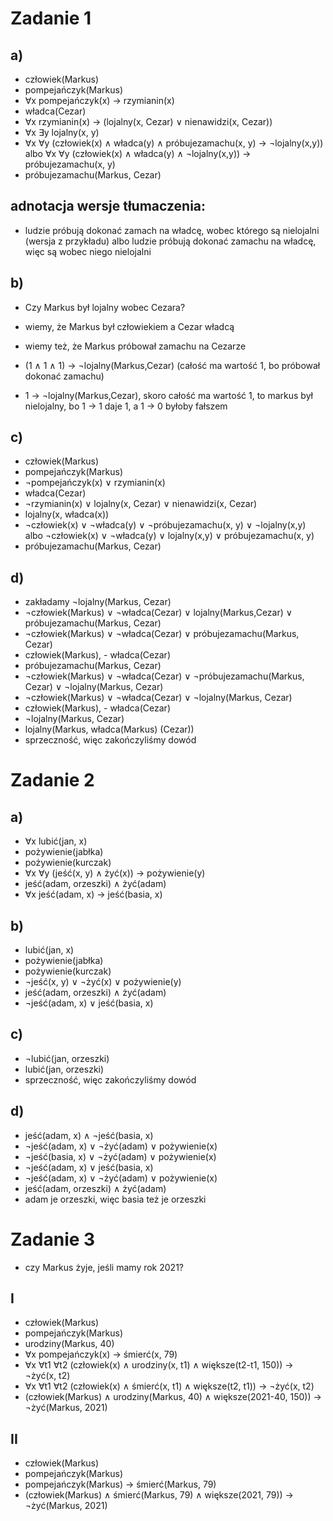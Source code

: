 # Zadanie 1
## a)
- człowiek(Markus)
- pompejańczyk(Markus)
- ∀x pompejańczyk(x) -> rzymianin(x)
- władca(Cezar)
- ∀x rzymianin(x) -> (lojalny(x, Cezar) ∨ nienawidzi(x, Cezar))
- ∀x ∃y lojalny(x, y)
- ∀x ∀y (człowiek(x) ∧ władca(y) ∧ próbujezamachu(x, y) -> ¬lojalny(x,y)) albo  ∀x ∀y (człowiek(x) ∧ władca(y) ∧ ¬lojalny(x,y)) -> próbujezamachu(x, y) 
- próbujezamachu(Markus, Cezar)

## adnotacja wersje tłumaczenia:
- ludzie próbują dokonać zamach na władcę, wobec którego są nielojalni (wersja z przykładu) albo ludzie próbują dokonać zamachu na władcę, więc są wobec niego nielojalni

## b)
- Czy Markus był lojalny wobec Cezara?

- wiemy, że Markus był człowiekiem a Cezar władcą
- wiemy też, że Markus próbował zamachu na Cezarze
- (1 ∧ 1 ∧ 1) -> ¬lojalny(Markus,Cezar) (całość ma wartość 1, bo próbował dokonać zamachu)
- 1 -> ¬lojalny(Markus,Cezar), skoro całość ma wartość 1, to markus był nielojalny, bo 1 -> 1 daje 1, a 1 -> 0 byłoby fałszem

## c)
- człowiek(Markus)
- pompejańczyk(Markus)
- ¬pompejańczyk(x) ∨ rzymianin(x)
- władca(Cezar)
- ¬rzymianin(x) ∨ lojalny(x, Cezar) ∨ nienawidzi(x, Cezar)
- lojalny(x, władca(x))
- ¬człowiek(x) ∨ ¬władca(y) ∨ ¬próbujezamachu(x, y) ∨ ¬lojalny(x,y) albo  ¬człowiek(x) ∨ ¬władca(y) ∨ lojalny(x,y) ∨ próbujezamachu(x, y) 
- próbujezamachu(Markus, Cezar)

## d) 
- zakładamy ¬lojalny(Markus, Cezar)
- ¬człowiek(Markus) ∨ ¬władca(Cezar) ∨ lojalny(Markus,Cezar) ∨ próbujezamachu(Markus, Cezar) 
- ¬człowiek(Markus) ∨ ¬władca(Cezar) ∨ próbujezamachu(Markus, Cezar) 
- człowiek(Markus), - władca(Cezar)
- próbujezamachu(Markus, Cezar) 
- ¬człowiek(Markus) ∨ ¬władca(Cezar) ∨ ¬próbujezamachu(Markus, Cezar) ∨ ¬lojalny(Markus, Cezar)
- ¬człowiek(Markus) ∨ ¬władca(Cezar) ∨ ¬lojalny(Markus, Cezar)
- człowiek(Markus), - władca(Cezar)
- ¬lojalny(Markus, Cezar)
- lojalny(Markus, władca(Markus) (Cezar))
- sprzeczność, więc zakończyliśmy dowód
# Zadanie 2

## a)
- ∀x lubić(jan, x)
- pożywienie(jabłka)
- pożywienie(kurczak)
- ∀x ∀y (jeść(x, y) ∧ żyć(x)) -> pożywienie(y)
- jeść(adam, orzeszki) ∧ żyć(adam)
- ∀x jeść(adam, x) -> jeść(basia, x)

## b)
- lubić(jan, x)
- pożywienie(jabłka)
- pożywienie(kurczak)
- ¬jeść(x, y) ∨ ¬żyć(x) ∨ pożywienie(y)
- jeść(adam, orzeszki) ∧ żyć(adam)
- ¬jeść(adam, x) ∨ jeść(basia, x)

## c) 
- ¬lubić(jan, orzeszki)
- lubić(jan, orzeszki)
- sprzeczność, więc zakończyliśmy dowód

## d) 
- jeść(adam, x) ∧ ¬jeść(basia, x)
- ¬jeść(adam, x) ∨ ¬żyć(adam) ∨ pożywienie(x)
- ¬jeść(basia, x) ∨ ¬żyć(adam) ∨ pożywienie(x)
- ¬jeść(adam, x) ∨ jeść(basia, x)
- ¬jeść(adam, x) ∨ ¬żyć(adam) ∨ pożywienie(x)
- jeść(adam, orzeszki) ∧ żyć(adam)
- adam je orzeszki, więc basia też je orzeszki
# Zadanie 3 
- czy Markus żyje, jeśli mamy rok 2021?
## I
- człowiek(Markus)
- pompejańczyk(Markus)
- urodziny(Markus, 40)
- ∀x pompejańczyk(x) -> śmierć(x, 79)
- ∀x ∀t1 ∀t2 (człowiek(x) ∧ urodziny(x, t1) ∧ większe(t2-t1, 150)) -> ¬żyć(x, t2) 
- ∀x ∀t1 ∀t2 (człowiek(x) ∧ śmierć(x, t1) ∧ większe(t2, t1)) -> ¬żyć(x, t2) 
-  (człowiek(Markus) ∧ urodziny(Markus, 40) ∧ większe(2021-40, 150)) -> ¬żyć(Markus, 2021) 
## II  
- człowiek(Markus)
- pompejańczyk(Markus)
- pompejańczyk(Markus) -> śmierć(Markus, 79)
- (człowiek(Markus) ∧ śmierć(Markus, 79) ∧ większe(2021, 79)) -> ¬żyć(Markus, 2021) 
